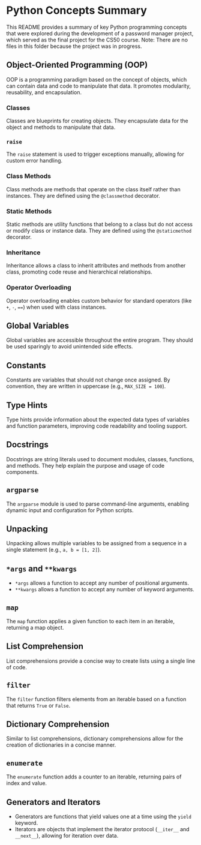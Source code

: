 # Python Concepts Summary

This README provides a summary of key Python programming concepts that were explored during the development of a password manager project, which served as the final project for the CS50 course. Note: There are no files in this folder because the project was in progress.

## Object-Oriented Programming (OOP)
OOP is a programming paradigm based on the concept of objects, which can contain data and code to manipulate that data. It promotes modularity, reusability, and encapsulation.

### Classes
Classes are blueprints for creating objects. They encapsulate data for the object and methods to manipulate that data.

### `raise`
The `raise` statement is used to trigger exceptions manually, allowing for custom error handling.

### Class Methods
Class methods are methods that operate on the class itself rather than instances. They are defined using the `@classmethod` decorator.

### Static Methods
Static methods are utility functions that belong to a class but do not access or modify class or instance data. They are defined using the `@staticmethod` decorator.

### Inheritance
Inheritance allows a class to inherit attributes and methods from another class, promoting code reuse and hierarchical relationships.

### Operator Overloading
Operator overloading enables custom behavior for standard operators (like `+`, `-`, `==`) when used with class instances.

## Global Variables
Global variables are accessible throughout the entire program. They should be used sparingly to avoid unintended side effects.

## Constants
Constants are variables that should not change once assigned. By convention, they are written in uppercase (e.g., `MAX_SIZE = 100`).

## Type Hints
Type hints provide information about the expected data types of variables and function parameters, improving code readability and tooling support.

## Docstrings
Docstrings are string literals used to document modules, classes, functions, and methods. They help explain the purpose and usage of code components.

## `argparse`
The `argparse` module is used to parse command-line arguments, enabling dynamic input and configuration for Python scripts.

## Unpacking
Unpacking allows multiple variables to be assigned from a sequence in a single statement (e.g., `a, b = [1, 2]`).

## `*args` and `**kwargs`
- `*args` allows a function to accept any number of positional arguments.
- `**kwargs` allows a function to accept any number of keyword arguments.

## `map`
The `map` function applies a given function to each item in an iterable, returning a map object.

## List Comprehension
List comprehensions provide a concise way to create lists using a single line of code.

## `filter`
The `filter` function filters elements from an iterable based on a function that returns `True` or `False`.

## Dictionary Comprehension
Similar to list comprehensions, dictionary comprehensions allow for the creation of dictionaries in a concise manner.

## `enumerate`
The `enumerate` function adds a counter to an iterable, returning pairs of index and value.

## Generators and Iterators
- Generators are functions that yield values one at a time using the `yield` keyword.
- Iterators are objects that implement the iterator protocol (`__iter__` and `__next__`), allowing for iteration over data.

